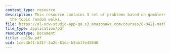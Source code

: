 ```yaml
---
content_type: resource
description: This resource contains 3 set of problems based on gamblers ruin under
  the topic random walks.
file: https://ol-ocw-studio-app-qa.s3.amazonaws.com/courses/6-042j-mathematics-for-computer-science-fall-2005/1cec3bf1b31f3a2c81eab2ab1fe450d8_cp15w.pdf
file_type: application/pdf
resourcetype: Document
title: cp15w.pdf
uid: 1cec3bf1-b31f-3a2c-81ea-b2ab1fe450d8
---
```

